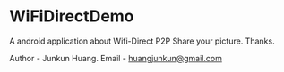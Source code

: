 WiFiDirectDemo
==============


A android application about Wifi-Direct P2P Share your picture.
Thanks.

Author	- Junkun Huang.
Email	- huangjunkun@gmail.com 
